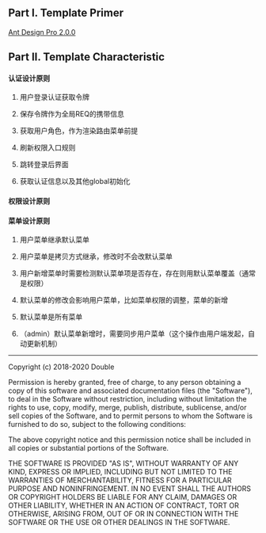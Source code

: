 ## Part I. Template Primer
[Ant Design Pro 2.0.0](https://github.com/ant-design/ant-design-pro)

## Part II. Template Characteristic

#### 认证设计原则
1. 用户登录认证获取令牌

2. 保存令牌作为全局REQ的携带信息

3. 获取用户角色，作为渲染路由菜单前提

4. 刷新权限入口规则

5. 跳转登录后界面

6. 获取认证信息以及其他global初始化

#### 权限设计原则

#### 菜单设计原则
1. 用户菜单继承默认菜单

2. 用户菜单是拷贝方式继承，修改时不会改默认菜单

3. 用户新增菜单时需要检测默认菜单项是否存在，存在则用默认菜单覆盖（通常是权限）

3. 默认菜单的修改会影响用户菜单，比如菜单权限的调整，菜单的新增

4. 默认菜单是所有菜单

5. （admin）默认菜单新增时，需要同步用户菜单（这个操作由用户端发起，自动更新机制）

---
Copyright (c) 2018-2020 Double

Permission is hereby granted, free of charge, to any person obtaining a copy
of this software and associated documentation files (the "Software"), to deal
in the Software without restriction, including without limitation the rights
to use, copy, modify, merge, publish, distribute, sublicense, and/or sell
copies of the Software, and to permit persons to whom the Software is
furnished to do so, subject to the following conditions:

The above copyright notice and this permission notice shall be included in all
copies or substantial portions of the Software.

THE SOFTWARE IS PROVIDED "AS IS", WITHOUT WARRANTY OF ANY KIND, EXPRESS OR
IMPLIED, INCLUDING BUT NOT LIMITED TO THE WARRANTIES OF MERCHANTABILITY,
FITNESS FOR A PARTICULAR PURPOSE AND NONINFRINGEMENT. IN NO EVENT SHALL THE
AUTHORS OR COPYRIGHT HOLDERS BE LIABLE FOR ANY CLAIM, DAMAGES OR OTHER
LIABILITY, WHETHER IN AN ACTION OF CONTRACT, TORT OR OTHERWISE, ARISING FROM,
OUT OF OR IN CONNECTION WITH THE SOFTWARE OR THE USE OR OTHER DEALINGS IN THE
SOFTWARE.
